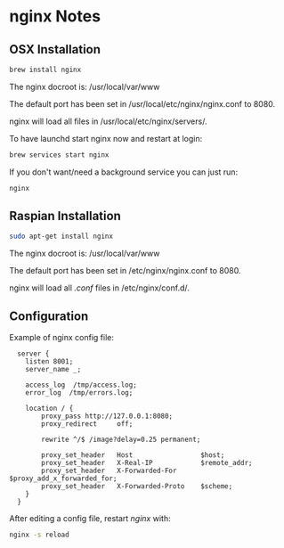 # nginx Notes

## OSX Installation

```bash
brew install nginx
```

The nginx docroot is: /usr/local/var/www

The default port has been set in /usr/local/etc/nginx/nginx.conf to 8080.

nginx will load all files in /usr/local/etc/nginx/servers/.

To have launchd start nginx now and restart at login:
```bash
brew services start nginx
```
If you don't want/need a background service you can just run:
```bash
nginx
```

## Raspian Installation

```bash
sudo apt-get install nginx
```

The nginx docroot is: /usr/local/var/www

The default port has been set in /etc/nginx/nginx.conf to 8080.

nginx will load all *.conf* files in /etc/nginx/conf.d/.


## Configuration

Example of nginx config file:
```
  server {
    listen 8001;
    server_name _;

    access_log  /tmp/access.log;
    error_log  /tmp/errors.log;

    location / {
        proxy_pass http://127.0.0.1:8080;
        proxy_redirect     off;

    	rewrite ^/$ /image?delay=0.25 permanent;

        proxy_set_header   Host                 $host;
        proxy_set_header   X-Real-IP            $remote_addr;
        proxy_set_header   X-Forwarded-For      $proxy_add_x_forwarded_for;
        proxy_set_header   X-Forwarded-Proto    $scheme;
    }
  }
```

After editing a config file, restart *nginx* with:
```bash
nginx -s reload
```